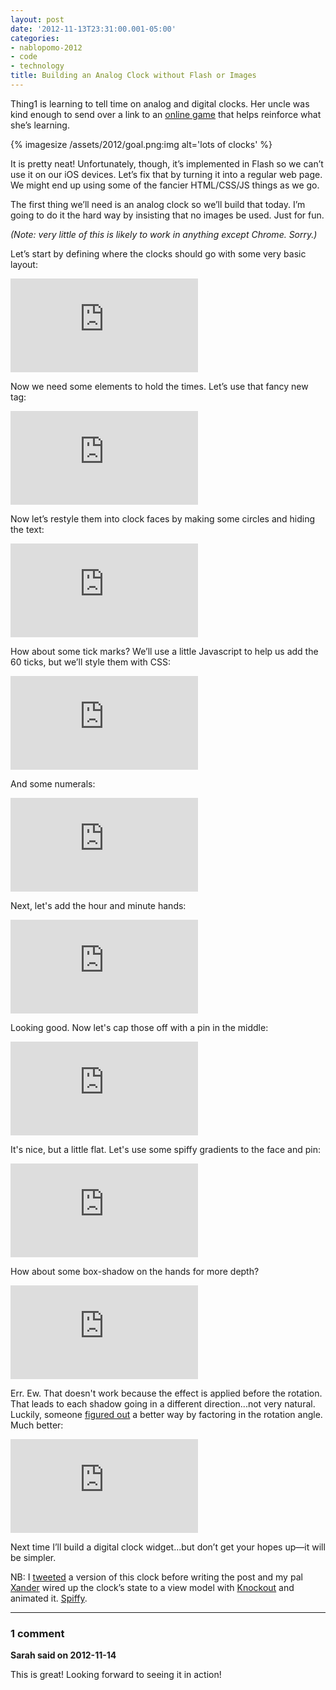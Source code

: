 ```yaml
---
layout: post
date: '2012-11-13T23:31:00.001-05:00'
categories:
- nablopomo-2012
- code
- technology
title: Building an Analog Clock without Flash or Images
---
```



Thing1 is learning to tell time on analog and digital clocks. Her uncle was kind enough to send over a link to an [online game](http://www.oswego.org/ocsd-web/games/StopTheClock/sthec1.html) that helps reinforce what she’s learning. 

{% imagesize /assets/2012/goal.png:img alt='lots of clocks' %}

It is pretty neat! Unfortunately, though, it’s implemented in Flash so we can’t use it on our iOS devices. Let’s fix that by turning it into a regular web page. We might end up using some of the fancier HTML/CSS/JS things as we go.

The first thing we’ll need is an analog clock so we’ll build that today. I’m going to do it the hard way by insisting that no images be used. Just for fun.

*(Note: very little of this is likely to work in anything except Chrome. Sorry.)*

Let’s start by defining where the clocks should go with some very basic layout:

<iframe class="full-embed fixed-short" src="https://jsfiddle.net/Q3hjZ/1/embedded/result,html,css/" frameborder="0" allowfullscreen="allowfullscreen"></iframe>

Now we need some elements to hold the times. Let’s use that fancy new <time> tag:

<iframe class="full-embed fixed-short" src="https://jsfiddle.net/Q3hjZ/2/embedded/result,html,css/" frameborder="0" allowfullscreen="allowfullscreen"></iframe>

Now let’s restyle them into clock faces by making some circles and hiding the text:

<iframe class="full-embed fixed-short" src="https://jsfiddle.net/Q3hjZ/3/embedded/result,html,css/" frameborder="0" allowfullscreen="allowfullscreen"></iframe>

How about some tick marks? We’ll use a little Javascript to help us add the 60 ticks, but we’ll style them with CSS:

<iframe class="full-embed fixed-short" src="https://jsfiddle.net/Q3hjZ/4/embedded/result,html,css,js" frameborder="0" allowfullscreen="allowfullscreen"></iframe>

And some numerals:

<iframe class="full-embed fixed-short" src="https://jsfiddle.net/Q3hjZ/5/embedded/result,html,css,js" frameborder="0" allowfullscreen="allowfullscreen"></iframe>

Next, let's add the hour and minute hands:

<iframe class="full-embed fixed-short" src="https://jsfiddle.net/Q3hjZ/6/embedded/result,html,css,js" frameborder="0" allowfullscreen="allowfullscreen"></iframe>

Looking good. Now let's cap those off with a pin in the middle:

<iframe class="full-embed fixed-short" src="https://jsfiddle.net/Q3hjZ/7/embedded/result,html,css,js" frameborder="0" allowfullscreen="allowfullscreen"></iframe>

It's nice, but a little flat. Let's use some spiffy gradients to the face and pin:

<iframe class="full-embed fixed-short" src="https://jsfiddle.net/Q3hjZ/8/embedded/result,html,css,js" frameborder="0" allowfullscreen="allowfullscreen"></iframe>

How about some box-shadow on the hands for more depth?

<iframe class="full-embed fixed-short" src="https://jsfiddle.net/Q3hjZ/9/embedded/result,html,css,js" frameborder="0" allowfullscreen="allowfullscreen"></iframe>

Err. Ew. That doesn't work because the effect is applied before the rotation. That leads to each shadow going in a different direction...not very natural. Luckily, someone [figured out](http://stackoverflow.com/a/8833172/29) a better way by factoring in the rotation angle. Much better:

<iframe class="full-embed fixed-short" src="https://jsfiddle.net/Q3hjZ/10/embedded/result,html,css,js" frameborder="0" allowfullscreen="allowfullscreen"></iframe>

Next time I’ll build a digital clock widget...but don’t get your hopes up—it will be simpler.

NB: I [tweeted](https://twitter.com/mharen/status/268426088076697600) a version of this clock before writing the post and my pal [Xander](http://xdumaine.com/) wired up the clock’s state to a view model with [Knockout](http://knockoutjs.com/) and animated it. [Spiffy](http://jsfiddle.net/frCyn/4/).

---

### 1 comment

**Sarah said on 2012-11-14**

This is great!  Looking forward to seeing it in action!

